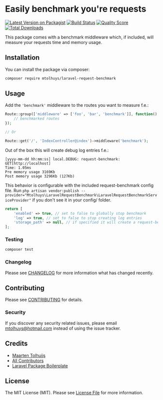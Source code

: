 # Easily benchmark you're requests

[![Latest Version on Packagist](https://img.shields.io/packagist/v/mtolhuys/laravel-request-benchmark.svg?style=flat-square)](https://packagist.org/packages/mtolhuys/laravel-request-benchmark)
[![Build Status](https://img.shields.io/travis/mtolhuys/laravel-request-benchmark/master.svg?style=flat-square)](https://travis-ci.org/mtolhuys/laravel-request-benchmark)
[![Quality Score](https://img.shields.io/scrutinizer/g/mtolhuys/laravel-request-benchmark.svg?style=flat-square)](https://scrutinizer-ci.com/g/mtolhuys/laravel-request-benchmark)
[![Total Downloads](https://img.shields.io/packagist/dt/mtolhuys/laravel-request-benchmark.svg?style=flat-square)](https://packagist.org/packages/mtolhuys/laravel-request-benchmark)

This package comes with a benchmark middleware which, if included, will measure your requests time and memory usage.

## Installation

You can install the package via composer:

```bash
composer require mtolhuys/laravel-request-benchmark
```

## Usage

Add the `'benchmark'` middleware to the routes you want to measure f.e.: 
``` php
Route::group(['middleware' => ['foo', 'bar', 'benchmark']], function() {  
    // benchmarked routes  
});

// Or

Route::get('/', 'IndexController@index')->middleware('benchmark');
```
Out of the box this will create debug log entries f.e.:
```text
[yyyy-mm-dd hh:mm:ss] local.DEBUG: request-benchmark: GET[http://localhost]
Time: 1.05ms
Pre memory usage 3169Kb
Post memory usage 3296Kb (127Kb)  
```
This behavior is configurable with the included request-benchmark config file. 
Run `php artisan vendor:publish --provider="Mtolhuys\LaravelRequestBenchmark\LaravelRequestBenchmarkServiceProvider"` if you don't see it in your config/ folder.
```php
return [
    'enabled' => true, // set to false to globally stop benchmark
    'log' => true, // set to false to stop creating log entries
    'storage_path' => null, // if specified it will create a request-benchmark.json containing all data
];
```

### Testing

``` bash
composer test
```

### Changelog

Please see [CHANGELOG](CHANGELOG.md) for more information what has changed recently.

## Contributing

Please see [CONTRIBUTING](CONTRIBUTING.md) for details.

### Security

If you discover any security related issues, please email mtolhuys@hotmail.com instead of using the issue tracker.

## Credits

- [Maarten Tolhuijs](https://github.com/mtolhuys)
- [All Contributors](../../contributors)
- [Laravel Package Boilerplate](https://laravelpackageboilerplate.com)

## License

The MIT License (MIT). Please see [License File](LICENSE.md) for more information.
